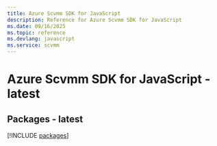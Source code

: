 ```yaml
---
title: Azure Scvmm SDK for JavaScript
description: Reference for Azure Scvmm SDK for JavaScript
ms.date: 09/16/2025
ms.topic: reference
ms.devlang: javascript
ms.service: scvmm
---
```

# Azure Scvmm SDK for JavaScript - latest
## Packages - latest
[!INCLUDE [packages](scvmm-index.md)]